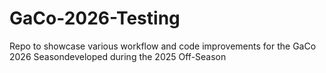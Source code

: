 # GaCo-2026-Testing
Repo to showcase various workflow and code improvements for the GaCo 2026 Seasondeveloped during the 2025 Off-Season
